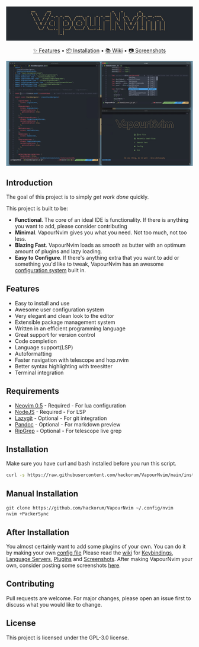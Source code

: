 ![VapourNvim Logo](assets/logo.jpg)
<div align="center">
	<a href="https://github.com/hackorum/VapourNvim/#features">✨ Features</a>
  <span> • </span>
	<a href="https://github.com/hackorum/VapourNvim/#installation">📦 Installation</a>
  <span> • </span>
	<a href="https://github.com/hackorum/VapourNvim/wiki">📚 Wiki</a>
  <span> • </span>
	<a href="https://github.com/hackorum/VapourNvim/wiki/Screenshots">📷 Screenshots</a>
  <p></p>
</div>


![VapourNvim Logo](assets/screenshot.jpg)

## Introduction

The goal of this project is to simply *get work done* quickly.

This project is built to be:
* **Functional**. The core of an ideal IDE is functionality. If there is anything you want to add, please consider contributing
* **Minimal**. VapourNvim gives you what you need. Not too much, not too less.
* **Blazing Fast**. VapourNvim loads as smooth as butter with an optimum amount of plugins and lazy loading.
* **Easy to Configure**. If there's anything extra that you want to add or something you'd like to tweak, VapourNvim has an awesome [configuration system](https://github.com/hackorum/VapourNvim/wiki/User-Configuration) built in. 

## Features

* Easy to install and use
* Awesome user configuration system
* Very elegant and clean look to the editor
* Extensible package management system
* Written in an efficient programming language
* Great support for version control
* Code completion
* Language support(LSP)
* Autoformatting
* Faster navigation with telescope and hop.nvim
* Better syntax highlighting with treesitter
* Terminal integration


## Requirements

* [Neovim 0.5](https://github.com/neovim/neovim/releases/tag/v0.5.0) - Required - For lua configuration
* [NodeJS](https://nodejs.org) - Required - For LSP
* [Lazygit](https://github.com/jesseduffield/lazygit) - Optional - For git integration
* [Pandoc](https://github.com/jgm/pandoc) - Optional - For markdown preview
* [RipGrep](https://github.com/BurntSushi/ripgrep) - Optional - For telescope live grep

## Installation

Make sure you have curl and bash installed before you run this script.

```bash
curl -s https://raw.githubusercontent.com/hackorum/VapourNvim/main/install.sh | bash -s
```

## Manual Installation
```
git clone https://github.com/hackorum/VapourNvim ~/.config/nvim
nvim +PackerSync
```

## After Installation
You almost certainly want to add some plugins of your own. You can do it by making your own [config file](https://github.com/hackorum/VapourNvim/wiki/User-Configuration)
Please read the [wiki](https://github.com/hackorum/VapourNvim/wiki) for [Keybindings](https://github.com/hackorum/VapourNvim/wiki/Keybindings), [Language Servers](https://github.com/hackorum/VapourNvim/wiki/Language-Servers), [Plugins](https://github.com/hackorum/VapourNvim/wiki/Plugins) and [Screenshots](https://github.com/hackorum/VapourNvim/wiki/Screenshots).
After making VapourNvim your own, consider posting some screenshots [here](https://github.com/hackorum/VapourNvim/issues/20).

## Contributing

Pull requests are welcome. For major changes, please open an issue first to discuss what you would like to change.

## License

This project is licensed under the GPL-3.0 license.

